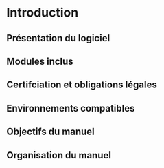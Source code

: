 # Introduction

## Présentation du logiciel





## Modules inclus





## Certifciation et obligations légales



## Environnements compatibles



## Objectifs du manuel



## Organisation du manuel



